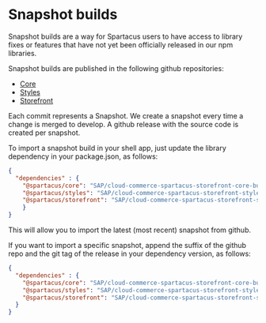 # Snapshot builds

Snapshot builds are a way for Spartacus users to have access to library fixes or features that have not yet been officially released in our npm libraries.

Snapshot builds are published in the following github repositories:

* [Core](https://github.com/SAP/cloud-commerce-spartacus-storefront-core-builds)
* [Styles](https://github.com/SAP/cloud-commerce-spartacus-storefront-styles-builds)
* [Storefront](https://github.com/SAP/cloud-commerce-spartacus-storefront-storefront-builds)

Each commit represents a Snapshot. We create a snapshot every time a change is merged to develop. A github release with the source code is created per snapshot.

To import a snapshot build in your shell app, just update the library dependency in your package.json, as follows:

```json
{
  "dependencies" : {
    "@spartacus/core": "SAP/cloud-commerce-spartacus-storefront-core-builds",
    "@spartacus/styles": "SAP/cloud-commerce-spartacus-storefront-styles-builds",
    "@spartacus/storefront": "SAP/cloud-commerce-spartacus-storefront-storefront-builds"
    }
}
 ```

This will allow you to import the latest (most recent) snapshot from github.

If you want to import a specific snapshot, append the suffix of the github repo and the git tag of the release in your dependency version, as follows:

```json
{
  "dependencies" : {
    "@spartacus/core": "SAP/cloud-commerce-spartacus-storefront-core-builds#core-0.1.0+abcde23f",
    "@spartacus/styles": "SAP/cloud-commerce-spartacus-storefront-styles-builds#styles-0.1.0+abcde23f",
    "@spartacus/storefront": "SAP/cloud-commerce-spartacus-storefront-storefront-builds#storefront-0.1.0+abcde23f"
  }
}
 ```


